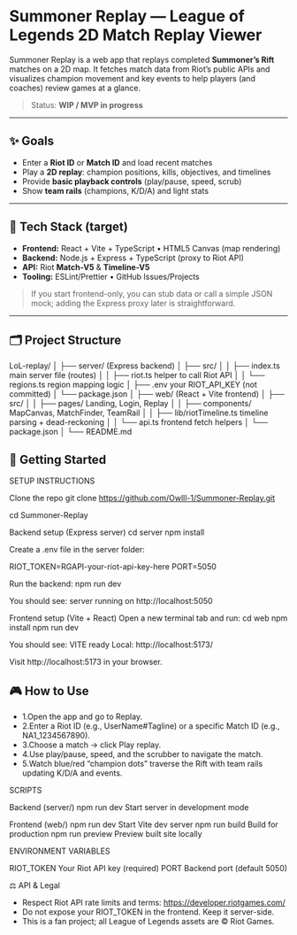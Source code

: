 # Summoner Replay — League of Legends 2D Match Replay Viewer

Summoner Replay is a web app that replays completed **Summoner’s Rift** matches on a 2D map. It fetches match data from Riot’s public APIs and visualizes champion movement and key events to help players (and coaches) review games at a glance.

> Status: **WIP / MVP in progress**

---

## ✨ Goals

- Enter a **Riot ID** or **Match ID** and load recent matches
- Play a **2D replay**: champion positions, kills, objectives, and timelines
- Provide **basic playback controls** (play/pause, speed, scrub)
- Show **team rails** (champions, K/D/A) and light stats

---

## 🧰 Tech Stack (target)

- **Frontend:** React + Vite + TypeScript • HTML5 Canvas (map rendering)
- **Backend:** Node.js + Express + TypeScript (proxy to Riot API)
- **API:** Riot **Match-V5** & **Timeline-V5**
- **Tooling:** ESLint/Prettier • GitHub Issues/Projects

> If you start frontend-only, you can stub data or call a simple JSON mock; adding the Express proxy later is straightforward.

---

## 🗂️ Project Structure


LoL-replay/
│
├── server/ (Express backend)
│ ├── src/
│ │ ├── index.ts main server file (routes)
│ │ ├── riot.ts helper to call Riot API
│ │ └── regions.ts region mapping logic
│ ├── .env your RIOT_API_KEY (not committed)
│ └── package.json
│
├── web/ (React + Vite frontend)
│ ├── src/
│ │ ├── pages/ Landing, Login, Replay
│ │ ├── components/ MapCanvas, MatchFinder, TeamRail
│ │ ├── lib/riotTimeline.ts timeline parsing + dead-reckoning
│ │ └── api.ts frontend fetch helpers
│ └── package.json
│
└── README.md

## 🚀 Getting Started
SETUP INSTRUCTIONS

Clone the repo
git clone https://github.com/Owlll-1/Summoner-Replay.git

cd Summoner-Replay

Backend setup (Express server)
cd server
npm install

Create a .env file in the server folder:

RIOT_TOKEN=RGAPI-your-riot-api-key-here
PORT=5050

Run the backend:
npm run dev

You should see:
server running on http://localhost:5050

Frontend setup (Vite + React)
Open a new terminal tab and run:
cd web
npm install
npm run dev

You should see:
VITE ready
Local: http://localhost:5173/

Visit http://localhost:5173
 in your browser.

## 🎮 How to Use

- 1.Open the app and go to Replay.
- 2.Enter a Riot ID (e.g., UserName#Tagline) or a specific Match ID (e.g., NA1_1234567890).
- 3.Choose a match → click Play replay.
- 4.Use play/pause, speed, and the scrubber to navigate the match.
- 5.Watch blue/red “champion dots” traverse the Rift with team rails updating K/D/A and events.

SCRIPTS

Backend (server/)
npm run dev Start server in development mode

Frontend (web/)
npm run dev Start Vite dev server
npm run build Build for production
npm run preview Preview built site locally

ENVIRONMENT VARIABLES

RIOT_TOKEN Your Riot API key (required)
PORT Backend port (default 5050)

⚖️ API & Legal
- Respect Riot API rate limits and terms: https://developer.riotgames.com/
- Do not expose your RIOT_TOKEN in the frontend. Keep it server-side.
- This is a fan project; all League of Legends assets are © Riot Games.
